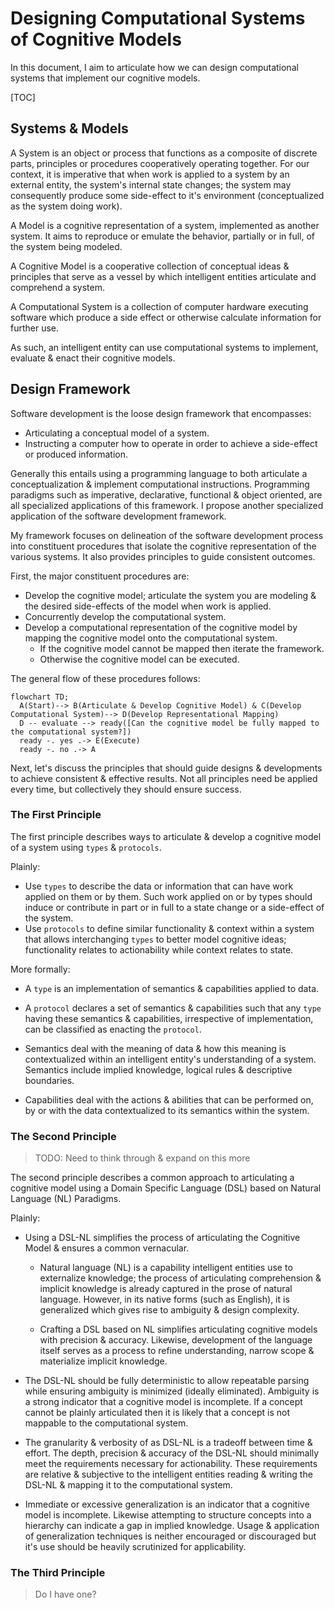 # Designing Computational Systems of Cognitive Models

In this document, I aim to articulate how we can design computational systems that implement our cognitive models.

[TOC]

## Systems & Models

A System is an object or process that functions as a composite of discrete parts, principles or procedures cooperatively operating together. For our context, it is imperative that when work is applied to a system by an external entity, the system's internal state changes; the system may consequently produce some side-effect to it's environment (conceptualized as the system doing work).

A Model is a cognitive representation of a system, implemented as another system. It aims to reproduce or emulate the behavior, partially or in full, of the system being modeled.

A Cognitive Model is a cooperative collection of conceptual ideas & principles that serve as a vessel by which intelligent entities articulate and comprehend a system.

A Computational System is a collection of computer hardware executing software which produce a side effect or otherwise calculate information for further use.

As such, an intelligent entity can use computational systems to implement, evaluate & enact their cognitive models.

## Design Framework

Software development is the loose design framework that encompasses:

- Articulating a conceptual model of a system.
- Instructing a computer how to operate in order to achieve a side-effect or produced information.

Generally this entails using a programming language to both articulate a conceptualization & implement computational instructions. Programming paradigms such as imperative, declarative, functional & object oriented, are all specialized applications of this framework. I propose another specialized application of the software development framework.

My framework focuses on delineation of the software development process into constituent procedures that isolate the cognitive representation of the various systems. It also provides principles to guide consistent outcomes.

First, the major constituent procedures are:

- Develop the cognitive model; articulate the system you are modeling & the desired side-effects of the model when work is applied.
- Concurrently develop the computational system.
- Develop a computational representation of the cognitive model by mapping the cognitive model onto the computational system.
  - If the cognitive model cannot be mapped then iterate the framework.
  - Otherwise the cognitive model can be executed.

The general flow of these procedures follows:

```mermaid
flowchart TD;
  A(Start)--> B(Articulate & Develop Cognitive Model) & C(Develop Computational System)--> D(Develop Representational Mapping)
  D -- evaluate --> ready([Can the cognitive model be fully mapped to the computational system?])
  ready -. yes .-> E(Execute)
  ready -. no .-> A 
```

Next, let's discuss the principles that should guide designs & developments to achieve consistent & effective results. Not all principles need be applied every time, but collectively they should ensure success.

### The First Principle

The first principle describes ways to articulate & develop a cognitive model of a system using `types` & `protocols`.

Plainly:

- Use `types` to describe the data or information that can have work applied on them or by them. Such work applied on or by types should induce or contribute in part or in full to a state change or a side-effect of the system.
- Use `protocols` to define similar functionality & context within a system that allows interchanging `types` to better model cognitive ideas; functionality relates to actionability while context relates to state.

More formally:

- A `type` is an implementation of semantics & capabilities applied to data.

- A `protocol` declares a set of semantics & capabilities such that any `type` having these semantics & capabilities, irrespective of implementation, can be classified as enacting the `protocol`.
- Semantics deal with the meaning of data & how this meaning is contextualized within an intelligent entity's understanding of a system. Semantics include implied knowledge, logical rules & descriptive boundaries.
- Capabilities deal with the actions & abilities that can be performed on, by or with the data contextualized to its semantics within the system.

### The Second Principle

> TODO: Need to think through & expand on this more

The second principle describes a common approach to articulating a cognitive model using a Domain Specific Language (DSL) based on Natural Language (NL) Paradigms.

Plainly:

- Using a DSL-NL simplifies the process of articulating the Cognitive Model & ensures a common vernacular.

  - Natural language (NL) is a capability intelligent entities use to externalize knowledge; the process of articulating comprehension & implicit knowledge is already captured in the prose of natural language. However, in its native forms (such as English), it is generalized which gives rise to ambiguity & design complexity.

  - Crafting a DSL based on NL simplifies articulating cognitive models with precision & accuracy. Likewise, development of the language itself serves as a process to refine understanding, narrow scope & materialize implicit knowledge.

- The DSL-NL should be fully deterministic to allow repeatable parsing while ensuring ambiguity is minimized (ideally eliminated). Ambiguity is a strong indicator that a cognitive model is incomplete. If a concept cannot be plainly articulated then it is likely that a concept is not mappable to the computational system.
- The granularity & verbosity of as DSL-NL is a tradeoff between time & effort. The depth, precision & accuracy of the DSL-NL should minimally meet the requirements necessary for actionability. These requirements are relative & subjective to the intelligent entities reading & writing the DSL-NL & mapping it to the computational system.
- Immediate or excessive generalization is an indicator that a cognitive model is incomplete. Likewise attempting to structure concepts into a hierarchy can indicate a gap in implied knowledge. Usage & application of generalization techniques is neither encouraged or discouraged but it's use should be heavily scrutinized for applicability.

### The Third Principle

> Do I have one?
